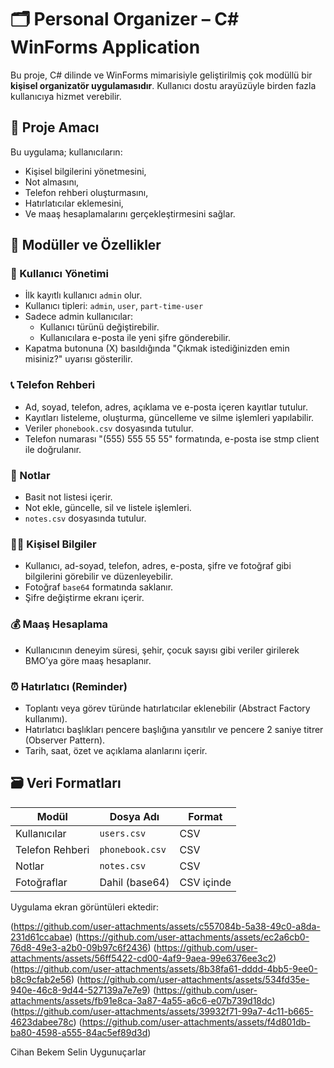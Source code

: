 # 🗂️ Personal Organizer – C# WinForms Application

Bu proje, C# dilinde ve WinForms mimarisiyle geliştirilmiş çok modüllü bir **kişisel organizatör uygulamasıdır**. Kullanıcı dostu arayüzüyle birden fazla kullanıcıya hizmet verebilir.

## 🎯 Proje Amacı

Bu uygulama; kullanıcıların:
- Kişisel bilgilerini yönetmesini,
- Not almasını,
- Telefon rehberi oluşturmasını,
- Hatırlatıcılar eklemesini,
- Ve maaş hesaplamalarını gerçekleştirmesini sağlar.

## 🧩 Modüller ve Özellikler

### 👤 Kullanıcı Yönetimi
- İlk kayıtlı kullanıcı `admin` olur.
- Kullanıcı tipleri: `admin`, `user`, `part-time-user`
- Sadece admin kullanıcılar:
  - Kullanıcı türünü değiştirebilir.
  - Kullanıcılara e-posta ile yeni şifre gönderebilir.
- Kapatma butonuna (X) basıldığında "Çıkmak istediğinizden emin misiniz?" uyarısı gösterilir.

### 📞 Telefon Rehberi
- Ad, soyad, telefon, adres, açıklama ve e-posta içeren kayıtlar tutulur.
- Kayıtları listeleme, oluşturma, güncelleme ve silme işlemleri yapılabilir.
- Veriler `phonebook.csv` dosyasında tutulur.
- Telefon numarası "(555) 555 55 55" formatında, e-posta ise stmp client ile doğrulanır.

### 📝 Notlar
- Basit not listesi içerir.
- Not ekle, güncelle, sil ve listele işlemleri.
- `notes.csv` dosyasında tutulur.

### 🧑‍💼 Kişisel Bilgiler
- Kullanıcı, ad-soyad, telefon, adres, e-posta, şifre ve fotoğraf gibi bilgilerini görebilir ve düzenleyebilir.
- Fotoğraf `base64` formatında saklanır.
- Şifre değiştirme ekranı içerir.

### 💰 Maaş Hesaplama
- Kullanıcının deneyim süresi, şehir, çocuk sayısı gibi veriler girilerek BMO’ya göre maaş hesaplanır.

### ⏰ Hatırlatıcı (Reminder)
- Toplantı veya görev türünde hatırlatıcılar eklenebilir (Abstract Factory kullanımı).
- Hatırlatıcı başlıkları pencere başlığına yansıtılır ve pencere 2 saniye titrer (Observer Pattern).
- Tarih, saat, özet ve açıklama alanlarını içerir.

## 🗃️ Veri Formatları

| Modül            | Dosya Adı         | Format     |
|------------------|-------------------|------------|
| Kullanıcılar     | `users.csv`       | CSV        |
| Telefon Rehberi  | `phonebook.csv`   | CSV        |
| Notlar           | `notes.csv`       | CSV        |
| Fotoğraflar      | Dahil (base64)    | CSV içinde |

Uygulama ekran görüntüleri ektedir:

(https://github.com/user-attachments/assets/c557084b-5a38-49c0-a8da-231d61ccabae)
(https://github.com/user-attachments/assets/ec2a6cb0-76d8-49e3-a2b0-09b97c6f2436)
(https://github.com/user-attachments/assets/56ff5422-cd00-4af9-9aea-99e6376ee3c2)
(https://github.com/user-attachments/assets/8b38fa61-dddd-4bb5-9ee0-b8c9cfab2e56)
(https://github.com/user-attachments/assets/534fd35e-940e-46c8-9d44-527139a7e7e9)
(https://github.com/user-attachments/assets/fb91e8ca-3a87-4a55-a6c6-e07b739d18dc)
(https://github.com/user-attachments/assets/39932f71-99a7-4c11-b665-4623dabee78c)
(https://github.com/user-attachments/assets/f4d801db-ba80-4598-a555-84ac5ef89d3d)



Cihan Bekem
Selin Uygunuçarlar
